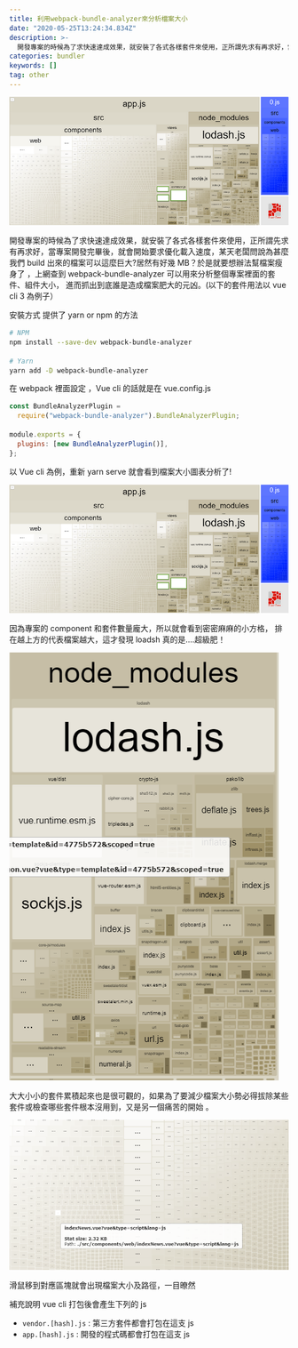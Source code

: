 ```yaml
---
title: 利用webpack-bundle-analyzer來分析檔案大小
date: "2020-05-25T13:24:34.834Z"
description: >-
  開發專案的時候為了求快速達成效果，就安裝了各式各樣套件來使用，正所謂先求有再求好，當專案開發完畢後，就會開始要求優化載入速度，某天老闆問說為甚麼我們build出來的檔案可以這麼巨大?居然有好幾MB？於是就要想辦法幫檔案瘦身了…
categories: bundler
keywords: []
tag: other
---
```


![](/img/1__hwEPGCV0WcCF2UM9qlgVwg.png)

開發專案的時候為了求快速達成效果，就安裝了各式各樣套件來使用，正所謂先求有再求好，當專案開發完畢後，就會開始要求優化載入速度，某天老闆問說為甚麼我們 build 出來的檔案可以這麼巨大?居然有好幾 MB？於是就要想辦法幫檔案瘦身了 ，上網查到 webpack-bundle-analyzer 可以用來分析整個專案裡面的套件、組件大小， 進而抓出到底誰是造成檔案肥大的元凶。(以下的套件用法以 vue cli 3 為例子）

安裝方式 提供了 yarn or npm 的方法

```bash
# NPM
npm install --save-dev webpack-bundle-analyzer

# Yarn
yarn add -D webpack-bundle-analyzer
```

在 webpack 裡面設定 ，Vue cli 的話就是在 vue.config.js

```javascript
const BundleAnalyzerPlugin =
  require("webpack-bundle-analyzer").BundleAnalyzerPlugin;

module.exports = {
  plugins: [new BundleAnalyzerPlugin()],
};
```

以 Vue cli 為例，重新 yarn serve 就會看到檔案大小圖表分析了!

![](/img/1__hwEPGCV0WcCF2UM9qlgVwg.png)

因為專案的 component 和套件數量龐大，所以就會看到密密麻麻的小方格， 排在越上方的代表檔案越大，這才發現 loadsh 真的是....超級肥！

![](/img/1__NH4maRj6gD9iWQkl4as57A.png)

大大小小的套件累積起來也是很可觀的，如果為了要減少檔案大小勢必得拔除某些套件或檢查哪些套件根本沒用到，又是另一個痛苦的開始 。

![](/img/1__oz__mEA34pTeUjnTyybj1TQ.png)

滑鼠移到對應區塊就會出現檔案大小及路徑，一目暸然

補充說明 vue cli 打包後會產生下列的 js

- `vendor.[hash].js` : 第三方套件都會打包在這支 js
- `app.[hash].js` : 開發的程式碼都會打包在這支 js
